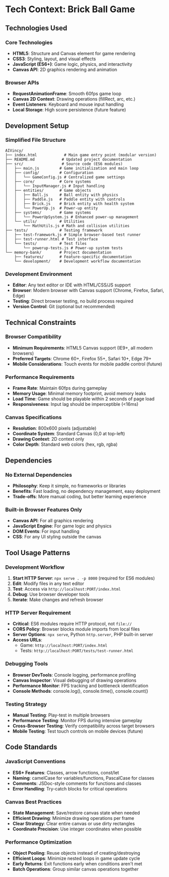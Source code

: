 # Tech Context: Brick Ball Game

## Technologies Used

### Core Technologies
- **HTML5**: Structure and Canvas element for game rendering
- **CSS3**: Styling, layout, and visual effects
- **JavaScript (ES6+)**: Game logic, physics, and interactivity
- **Canvas API**: 2D graphics rendering and animation

### Browser APIs
- **RequestAnimationFrame**: Smooth 60fps game loop
- **Canvas 2D Context**: Drawing operations (fillRect, arc, etc.)
- **Event Listeners**: Keyboard and mouse input handling
- **Local Storage**: High score persistence (future feature)

## Development Setup

### Simplified File Structure
```
AIVincy/
├── index.html            # Main game entry point (modular version)
├── README.md            # Updated project documentation
├── src/                 # Source code (ES6 modules)
│   ├── main.js         # Game initialization and main loop
│   ├── config/         # Configuration
│   │   └── GameConfig.js # Centralized game settings
│   ├── core/           # Core systems
│   │   └── InputManager.js # Input handling
│   ├── entities/       # Game objects
│   │   ├── Ball.js     # Ball entity with physics
│   │   ├── Paddle.js   # Paddle entity with controls
│   │   ├── Brick.js    # Brick entity with health system
│   │   └── PowerUp.js  # Power-up entity
│   ├── systems/        # Game systems
│   │   └── PowerUpSystem.js # Enhanced power-up management
│   └── utils/          # Utilities
│       └── MathUtils.js # Math and collision utilities
├── tests/              # Testing framework
│   ├── test-framework.js # Simple browser-based test runner
│   ├── test-runner.html # Test interface
│   └── tests/          # Test files
│       └── powerup-tests.js # Power-up system tests
└── memory-bank/        # Project documentation
    ├── features/       # Feature-specific documentation
    └── development/    # Development workflow documentation
```

### Development Environment
- **Editor**: Any text editor or IDE with HTML/CSS/JS support
- **Browser**: Modern browser with Canvas support (Chrome, Firefox, Safari, Edge)
- **Testing**: Direct browser testing, no build process required
- **Version Control**: Git (optional but recommended)

## Technical Constraints

### Browser Compatibility
- **Minimum Requirements**: HTML5 Canvas support (IE9+, all modern browsers)
- **Preferred Targets**: Chrome 60+, Firefox 55+, Safari 10+, Edge 79+
- **Mobile Considerations**: Touch events for mobile paddle control (future)

### Performance Requirements
- **Frame Rate**: Maintain 60fps during gameplay
- **Memory Usage**: Minimal memory footprint, avoid memory leaks
- **Load Time**: Game should be playable within 2 seconds of page load
- **Responsiveness**: Input lag should be imperceptible (<16ms)

### Canvas Specifications
- **Resolution**: 800x600 pixels (adjustable)
- **Coordinate System**: Standard Canvas (0,0 at top-left)
- **Drawing Context**: 2D context only
- **Color Depth**: Standard web colors (hex, rgb, rgba)

## Dependencies

### No External Dependencies
- **Philosophy**: Keep it simple, no frameworks or libraries
- **Benefits**: Fast loading, no dependency management, easy deployment
- **Trade-offs**: More manual coding, but better learning experience

### Built-in Browser Features Only
- **Canvas API**: For all graphics rendering
- **JavaScript Engine**: For game logic and physics
- **DOM Events**: For input handling
- **CSS**: For any UI styling outside the canvas

## Tool Usage Patterns

### Development Workflow
1. **Start HTTP Server**: `npx serve . -p 8000` (required for ES6 modules)
2. **Edit**: Modify files in any text editor
3. **Test**: Access via `http://localhost:PORT/index.html`
4. **Debug**: Use browser developer tools
5. **Iterate**: Make changes and refresh browser

### HTTP Server Requirement
- **Critical**: ES6 modules require HTTP protocol, not `file://`
- **CORS Policy**: Browser blocks module imports from local files
- **Server Options**: `npx serve`, Python `http.server`, PHP built-in server
- **Access URLs**: 
  - Game: `http://localhost:PORT/index.html`
  - Tests: `http://localhost:PORT/tests/test-runner.html`

### Debugging Tools
- **Browser DevTools**: Console logging, performance profiling
- **Canvas Inspector**: Visual debugging of drawing operations
- **Performance Monitor**: FPS tracking and bottleneck identification
- **Console Methods**: console.log(), console.time(), console.count()

### Testing Strategy
- **Manual Testing**: Play-test in multiple browsers
- **Performance Testing**: Monitor FPS during intensive gameplay
- **Cross-Browser Testing**: Verify compatibility across target browsers
- **Mobile Testing**: Test touch controls on mobile devices (future)

## Code Standards

### JavaScript Conventions
- **ES6+ Features**: Classes, arrow functions, const/let
- **Naming**: camelCase for variables/functions, PascalCase for classes
- **Comments**: JSDoc-style comments for functions and classes
- **Error Handling**: Try-catch blocks for critical operations

### Canvas Best Practices
- **State Management**: Save/restore canvas state when needed
- **Efficient Drawing**: Minimize drawing operations per frame
- **Clear Strategy**: Clear entire canvas or use dirty rectangles
- **Coordinate Precision**: Use integer coordinates when possible

### Performance Optimization
- **Object Pooling**: Reuse objects instead of creating/destroying
- **Efficient Loops**: Minimize nested loops in game update cycle
- **Early Returns**: Exit functions early when conditions aren't met
- **Batch Operations**: Group similar canvas operations together
